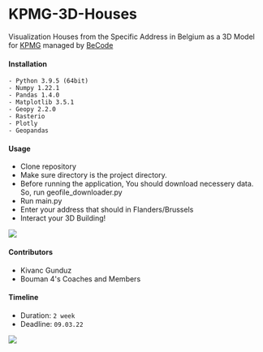# KPMG-3D-Houses
Visualization Houses from the Specific Address in Belgium as a 3D Model for [KPMG](https://home.kpmg/be/en/home.html) managed by [BeCode](https://becode.org/)

#### Installation
```
- Python 3.9.5 (64bit)
- Numpy 1.22.1
- Pandas 1.4.0
- Matplotlib 3.5.1
- Geopy 2.2.0
- Rasterio
- Plotly
- Geopandas
```
#### Usage
- Clone repository
- Make sure directory is the project directory.
- Before running the application, You should download necessery data. So, run geofile_downloader.py
- Run main.py
- Enter your address that should in Flanders/Brussels
- Interact your 3D Building!

<img src="https://drive.google.com/file/d/1ZMd4YbMBRC2j5vqGbrymVcu69XwgxBF2/view?usp=sharing">


#### Contributors
- Kivanc Gunduz
- Bouman 4's Coaches and Members

#### Timeline
- Duration: `2 week`
- Deadline: `09.03.22`


<img src="https://media.makeameme.org/created/lidarsensor.jpg">
